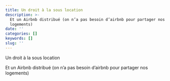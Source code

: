 ```yaml
---
title: Un droit à la sous location
description: >-
  Et un Airbnb distribué (on n’a pas besoin d’airbnb pour partager nos
  logements)
date: ''
categories: []
keywords: []
slug: ''
---
```


Un droit à la sous location

Et un Airbnb distribué (on n’a pas besoin d’airbnb pour partager nos logements)
